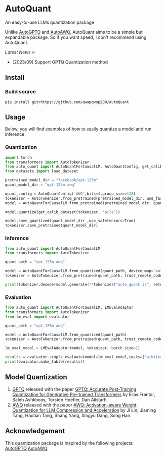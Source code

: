 # AutoQuant
An easy-to-use LLMs quantization package

Unlike [AutoGPTQ](https://github.com/PanQiWei/AutoGPTQ) and [AutoAWQ](https://github.com/casper-hansen/AutoAWQ), AutoQuant aims to be a simple but expandable package. So if you want speed, I don't recommend using AutoQuant.

*Latest News* 🔥
- [2023/09] Support GPTQ Quantization method

## Install
### Build source
```
pip install git+https://github.com/qwopqwop200/AutoQuant
```
## Usage
Below, you will find examples of how to easily quantize a model and run inference.
### Quantization

```python
import torch
from transformers import AutoTokenizer
from auto_quant import AutoQuantForCausalLM, AutoQuantConfig, get_calib_dataset
from datasets import load_dataset

pretrained_model_dir = "facebook/opt-125m"
quant_model_dir = "opt-125m-awq"

quant_config = AutoQuantConfig('AWQ',bits=4,group_size=128)
tokenizer = AutoTokenizer.from_pretrained(pretrained_model_dir, use_fast=True)
model = AutoQuantForCausalLM.from_pretrained(pretrained_model_dir, quant_config)

model.quantize(get_calib_dataset(tokenizer, 'pile'))

model.save_quantized(quant_model_dir ,use_safetensors=True)
tokenizer.save_pretrained(quant_model_dir)
```

### Inference

```python
from auto_quant import AutoQuantForCausalLM
from transformers import AutoTokenizer

quant_path = "opt-125m-awq"

model = AutoQuantForCausalLM.from_quantized(quant_path, device_map='auto')
tokenizer = AutoTokenizer.from_pretrained(quant_path, trust_remote_code=True)

print(tokenizer.decode(model.generate(**tokenizer("auto_quant is", return_tensors="pt").to(model.device))[0]))
```

### Evaluation
```python
from auto_quant import AutoQuantForCausalLM, LMEvalAdaptor
from transformers import AutoTokenizer
from lm_eval import evaluator

quant_path = "opt-125m-awq"

model = AutoQuantForCausalLM.from_quantized(quant_path)
tokenizer = AutoTokenizer.from_pretrained(quant_path, trust_remote_code=True)

lm_eval_model = LMEvalAdaptor(model, tokenizer, batch_size=1)

results = evaluator.simple_evaluate(model=lm_eval_model,tasks=['wikitext'],batch_size=1,no_cache=True,num_fewshot=0,)
print(evaluator.make_table(results))
```

## Model Quantization
1. [GPTQ](https://arxiv.org/abs/2210.17323) released with the paper [GPTQ: Accurate Post-Training Quantization for Generative Pre-trained Transformers](https://arxiv.org/abs/2210.17323) by Elias Frantar, Saleh Ashkboos, Torsten Hoefler, Dan Alistarh
2. [AWQ](https://arxiv.org/abs/2306.00978) released with the paper [AWQ: Activation-aware Weight Quantization for LLM Compression and Acceleration](https://arxiv.org/abs/2306.00978) by Ji Lin, Jiaming Tang, Haotian Tang, Shang Yang, Xingyu Dang, Song Han

## Acknowledgement
This quantization package is inspired by the following projects: [AutoGPTQ](https://github.com/PanQiWei/AutoGPTQ),[AutoAWQ](https://github.com/casper-hansen/AutoAWQ)
